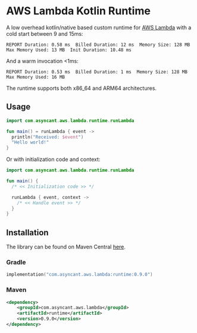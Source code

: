 # AWS Lambda Kotlin Runtime

A low overhead kotlin/native based custom runtime for [AWS Lambda](https://aws.amazon.com/lambda/) with a cold start
between 9 and 15ms:
```
REPORT Duration: 0.58 ms  Billed Duration: 12 ms  Memory Size: 128 MB  Max Memory Used: 13 MB  Init Duration: 10.48 ms
```
And a warm invocation <1ms:
```
REPORT Duration: 0.53 ms  Billed Duration: 1 ms  Memory Size: 128 MB  Max Memory Used: 16 MB
```

The runtime supports both x86_64 and ARM64 architectures.

## Usage

```kotlin
import com.asyncant.aws.lambda.runtime.runLambda

fun main() = runLambda { event ->
  println("Received: $event")
  "Hello world!"
}
```

Or with initialization code and context:
```kotlin
import com.asyncant.aws.lambda.runtime.runLambda

fun main() {
  /* << Initialization code >> */

  runLambda { event, context ->
    /* << Handle event >> */
  }
}
```

## Installation

The library can be found on Maven Central [here](https://search.maven.org/artifact/com.asyncant.aws.lambda/runtime).

### Gradle

```kotlin
implementation("com.asyncant.aws.lambda:runtime:0.9.0")
```

### Maven

```xml
<dependency>
    <groupId>com.asyncant.aws.lambda</groupId>
    <artifactId>runtime</artifactId>
    <version>0.9.0</version>
</dependency>
```
